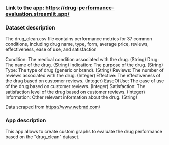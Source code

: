 ### Link to the app: https://drug-performance-evaluation.streamlit.app/

### Dataset description
The drug_clean.csv file contains performance metrics for 37 common conditions, including drug name, type, form, average price, reviews, effectiveness, ease of use, and satisfaction

Condition: The medical condition associated with the drug. (String) 
Drug: The name of the drug. (String) 
Indication: The purpose of the drug. (String) 
Type: The type of drug (generic or brand). (String) 
Reviews: The number of reviews associated with the drug. (Integer) 
Effective: The effectiveness of the drug based on customer reviews. (Integer) 
EaseOfUse: The ease of use of the drug based on customer reviews. (Integer) 
Satisfaction: The satisfaction level of the drug based on customer reviews. (Integer) 
Information: Other relevant information about the drug. (String)

Data scraped from https://www.webmd.com/

### App description
This app allows to create custom graphs to evaluate the drug performance based on the "drug_clean" dataset.
